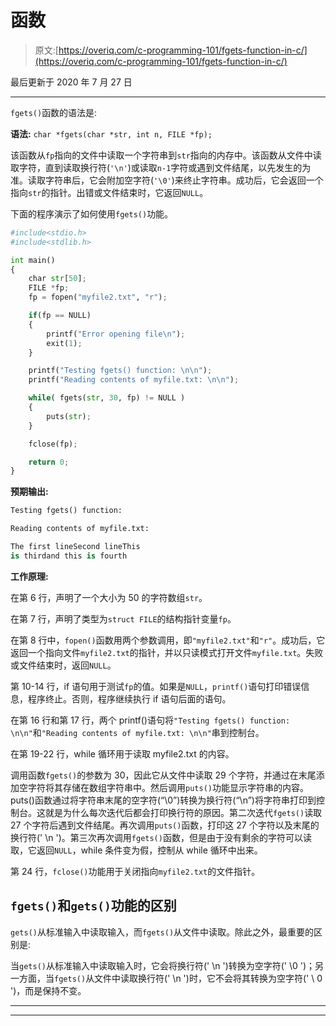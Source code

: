 # 函数

> 原文:[https://overiq.com/c-programming-101/fgets-function-in-c/](https://overiq.com/c-programming-101/fgets-function-in-c/)

最后更新于 2020 年 7 月 27 日

* * *

`fgets()`函数的语法是:

**语法:** `char *fgets(char *str, int n, FILE *fp);`

该函数从`fp`指向的文件中读取一个字符串到`str`指向的内存中。该函数从文件中读取字符，直到读取换行符(`'\n'`)或读取`n-1`字符或遇到文件结尾，以先发生的为准。读取字符串后，它会附加空字符(`'\0'`)来终止字符串。成功后，它会返回一个指向`str`的指针。出错或文件结束时，它返回`NULL`。

下面的程序演示了如何使用`fgets()`功能。

```py
#include<stdio.h>
#include<stdlib.h>

int main()
{
    char str[50];
    FILE *fp;
    fp = fopen("myfile2.txt", "r");

    if(fp == NULL)
    {
        printf("Error opening file\n");
        exit(1);
    }

    printf("Testing fgets() function: \n\n");
    printf("Reading contents of myfile.txt: \n\n");

    while( fgets(str, 30, fp) != NULL )
    {
        puts(str);
    }

    fclose(fp);

    return 0;
}

```

**预期输出:**

```py
Testing fgets() function:

Reading contents of myfile.txt:

The first lineSecond lineThis
is thirdand this is fourth

```

**工作原理:**

在第 6 行，声明了一个大小为 50 的字符数组`str`。

在第 7 行，声明了类型为`struct FILE`的结构指针变量`fp`。

在第 8 行中，`fopen()`函数用两个参数调用，即`"myfile2.txt"`和`"r"`。成功后，它返回一个指向文件`myfile2.txt`的指针，并以只读模式打开文件`myfile.txt`。失败或文件结束时，返回`NULL`。

第 10-14 行，if 语句用于测试`fp`的值。如果是`NULL`，`printf()`语句打印错误信息，程序终止。否则，程序继续执行 if 语句后面的语句。

在第 16 行和第 17 行，两个 printf()语句将`"Testing fgets() function: \n\n"`和`"Reading contents of myfile.txt: \n\n"`串到控制台。

在第 19-22 行，while 循环用于读取 myfile2.txt 的内容。

调用函数`fgets()`的参数为 30，因此它从文件中读取 29 个字符，并通过在末尾添加空字符将其存储在数组字符串中。然后调用`puts()`功能显示字符串的内容。puts()函数通过将字符串末尾的空字符(“\0”)转换为换行符(“\n”)将字符串打印到控制台。这就是为什么每次迭代后都会打印换行符的原因。第二次迭代`fgets()`读取 27 个字符后遇到文件结尾。再次调用`puts()`函数，打印这 27 个字符以及末尾的换行符(' \n ')。第三次再次调用`fgets()`函数，但是由于没有剩余的字符可以读取，它返回`NULL`，while 条件变为假，控制从 while 循环中出来。

第 24 行，`fclose()`功能用于关闭指向`myfile2.txt`的文件指针。

## `fgets()`和`gets()`功能的区别

`gets()`从标准输入中读取输入，而`fgets()`从文件中读取。除此之外，最重要的区别是:

当`gets()`从标准输入中读取输入时，它会将换行符(' \n ')转换为空字符(' \0 ')；另一方面，当`fgets()`从文件中读取换行符(' \n ')时，它不会将其转换为空字符(' \ 0 ')，而是保持不变。

* * *

* * *